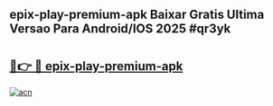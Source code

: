 ## epix-play-premium-apk Baixar Gratis Ultima Versao Para Android/IOS 2025 #qr3yk

# <h2><a href="https://ainizakaria.my?title=epix-play-premium-apk&ref=20M">🔗👉 🔴 epix-play-premium-apk</a></h2>

[![acn](https://github.com/user-attachments/assets/0f9c940e-d8b0-45ae-aac7-cd30a18b3e1c)](https://ainizakaria.my?title=epix-play-premium-apk&ref=20M)

